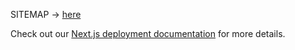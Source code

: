 SITEMAP -> [here](https://ifralou.github.io/nss-frontend-next/sitemap)

Check out our [Next.js deployment documentation](https://nextjs.org/docs/deployment) for more details.
